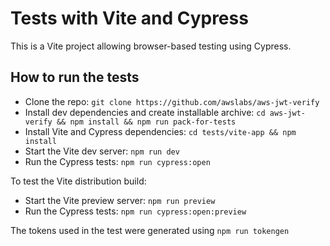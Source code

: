 # Tests with Vite and Cypress

This is a Vite project allowing browser-based testing using Cypress.

## How to run the tests

- Clone the repo: `git clone https://github.com/awslabs/aws-jwt-verify`
- Install dev dependencies and create installable archive: `cd aws-jwt-verify && npm install && npm run pack-for-tests`
- Install Vite and Cypress dependencies: `cd tests/vite-app && npm install`
- Start the Vite dev server: `npm run dev`
- Run the Cypress tests: `npm run cypress:open`

To test the Vite distribution build:

- Start the Vite preview server: `npm run preview`
- Run the Cypress tests: `npm run cypress:open:preview`

The tokens used in the test were generated using `npm run tokengen`
